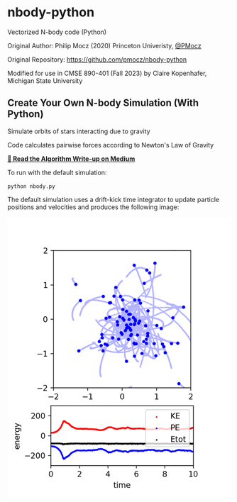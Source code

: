 # nbody-python

Vectorized N-body code (Python)

Original Author: Philip Mocz (2020) Princeton Univeristy, [@PMocz](https://twitter.com/PMocz)

Original Repository: https://github.com/pmocz/nbody-python

Modified for use in CMSE 890-401 (Fall 2023) by Claire Kopenhafer, Michigan State University

## Create Your Own N-body Simulation (With Python)

Simulate orbits of stars interacting due to gravity

Code calculates pairwise forces according to Newton's Law of Gravity

**[📝 Read the Algorithm Write-up on Medium](https://medium.com/swlh/create-your-own-n-body-simulation-with-python-f417234885e9)**

To run with the default simulation:
```
python nbody.py
```

The default simulation uses a drift-kick time integrator to update particle positions and velocities and produces the following image:

![Simulation](./nbody.png)

